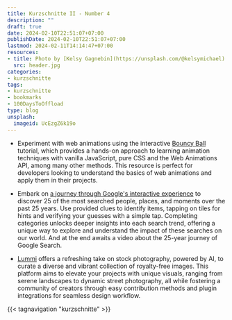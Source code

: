 ```yaml
---
title: Kurzschnitte II - Number 4
description: ""
draft: true
date: 2024-02-10T22:51:07+07:00
publishDate: 2024-02-10T22:51:07+07:00
lastmod: 2024-02-11T14:14:47+07:00
resources:
- title: Photo by [Kelsy Gagnebin](https://unsplash.com/@kelsymichael) via [Unsplash](https://unsplash.com/)
  src: header.jpg
categories:
- kurzschnitte
tags:
- kurzschnitte
- bookmarks
- 100DaysToOffload
type: blog
unsplash:
  imageid: UcEzgZ6k19o
---
```


* Experiment with web animations using the interactive [Bouncy Ball](https://sparkbox.github.io/bouncy-ball/#vanilla-js) tutorial, which provides a hands-on approach to learning animation techniques with vanilla JavaScript, pure CSS and the Web Animations API, among many other methods. This resource is perfect for developers looking to understand the basics of web animations and apply them in their projects.

* Embark on [a journey through Google's interactive experience](https://searchplayground.google/) to discover 25 of the most searched people, places, and moments over the past 25 years. Use provided clues to identify items, tapping on tiles for hints and verifying your guesses with a simple tap. Completing categories unlocks deeper insights into each search trend, offering a unique way to explore and understand the impact of these searches on our world. And at the end awaits a video about the 25-year journey of Google Search.

* [Lummi](https://www.lummi.ai/) offers a refreshing take on stock photography, powered by AI, to curate a diverse and vibrant collection of royalty-free images. This platform aims to elevate your projects with unique visuals, ranging from serene landscapes to dynamic street photography, all while fostering a community of creators through easy contribution methods and plugin integrations for seamless design workflow.

{{< tagnavigation "kurzschnitte" >}}
